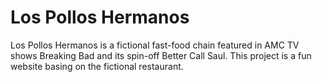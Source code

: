# Los Pollos Hermanos

Los Pollos Hermanos is a fictional fast-food chain featured in AMC TV shows Breaking Bad and its spin-off Better Call Saul. This project is a fun website basing on the fictional restaurant.
